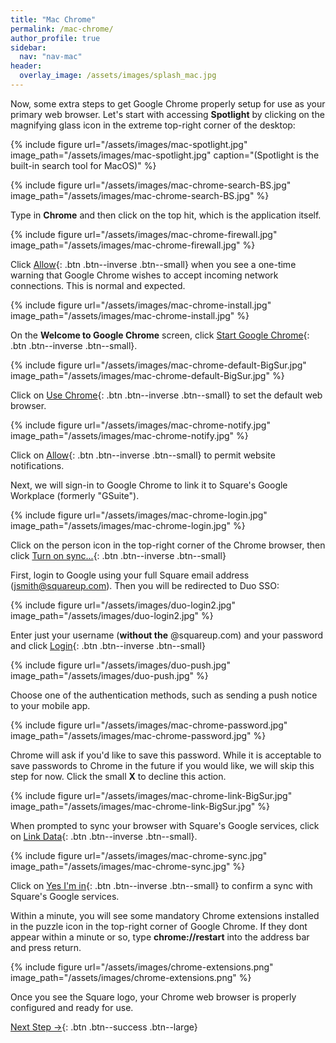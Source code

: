 ```yaml
---
title: "Mac Chrome"
permalink: /mac-chrome/
author_profile: true
sidebar:
  nav: "nav-mac"
header:
  overlay_image: /assets/images/splash_mac.jpg
---
```


Now, some extra steps to get Google Chrome properly setup for use as your primary web browser. Let's start with accessing __Spotlight__ by clicking on the magnifying glass icon in the extreme top-right corner of the desktop:

{% include figure url="/assets/images/mac-spotlight.jpg" image_path="/assets/images/mac-spotlight.jpg" caption="(Spotlight is the built-in search tool for MacOS)" %}

{% include figure url="/assets/images/mac-chrome-search-BS.jpg" image_path="/assets/images/mac-chrome-search-BS.jpg" %}

Type in __Chrome__ and then click on the top hit, which is the application itself.

{% include figure url="/assets/images/mac-chrome-firewall.jpg" image_path="/assets/images/mac-chrome-firewall.jpg" %}

Click [Allow](#install){: .btn .btn--inverse .btn--small} when you see a one-time warning that Google Chrome wishes to accept incoming network connections. This is normal and expected.

<a name="install"></a>
{% include figure url="/assets/images/mac-chrome-install.jpg" image_path="/assets/images/mac-chrome-install.jpg"  %}

On the __Welcome to Google Chrome__ screen, click [Start Google Chrome](#default){: .btn .btn--inverse .btn--small}.

<a name="default"></a>
{% include figure url="/assets/images/mac-chrome-default-BigSur.jpg" image_path="/assets/images/mac-chrome-default-BigSur.jpg"  %}

Click on [Use Chrome](#notify){: .btn .btn--inverse .btn--small} to set the default web browser.

<a name="notify"></a>
{% include figure url="/assets/images/mac-chrome-notify.jpg" image_path="/assets/images/mac-chrome-notify.jpg"  %}

Click on [Allow](#sync){: .btn .btn--inverse .btn--small} to permit website notifications.

<a name="sync"></a>
Next, we will sign-in to Google Chrome to link it to Square's Google Workplace (formerly "GSuite").

{% include figure url="/assets/images/mac-chrome-login.jpg" image_path="/assets/images/mac-chrome-login.jpg"  %}

Click on the person icon in the top-right corner of the Chrome browser, then click [Turn on sync...](#synced){: .btn .btn--inverse .btn--small}

<a name="synced"></a>
First, login to Google using your full Square email address (jsmith@squareup.com). Then you will be redirected to Duo SSO:

<a name="duo"></a>
{% include figure url="/assets/images/duo-login2.jpg" image_path="/assets/images/duo-login2.jpg" %}

Enter just your username (**without the** @squareup.com) and your password and click [Login](#push){: .btn .btn--inverse .btn--small}

<a name="push"></a>
{% include figure url="/assets/images/duo-push.jpg" image_path="/assets/images/duo-push.jpg"  %}

Choose one of the authentication methods, such as sending a push notice to your mobile app.

{% include figure url="/assets/images/mac-chrome-password.jpg" image_path="/assets/images/mac-chrome-password.jpg"  %}

Chrome will ask if you'd like to save this password. While it is acceptable to save passwords to Chrome in the future if you would like, we will skip this step for now. Click the small __X__ to decline this action.

{% include figure url="/assets/images/mac-chrome-link-BigSur.jpg" image_path="/assets/images/mac-chrome-link-BigSur.jpg"  %}

When prompted to sync your browser with Square's Google services, click on [Link Data](#link){: .btn .btn--inverse .btn--small}.

<a name="link"></a>
{% include figure url="/assets/images/mac-chrome-sync.jpg" image_path="/assets/images/mac-chrome-sync.jpg"  %}

Click on [Yes I'm in](#yes){: .btn .btn--inverse .btn--small} to confirm a sync with Square's Google services.

<a name="yes"></a>
Within a minute, you will see some mandatory Chrome extensions installed in the puzzle icon in the top-right corner of Google Chrome. If they dont appear within a minute or so, type __chrome://restart__ into the address bar and press return.

{% include figure url="/assets/images/chrome-extensions.png" image_path="/assets/images/chrome-extensions.png" %}

Once you see the Square logo, your Chrome web browser is properly configured and ready for use.


[Next Step &rarr;](/go/){: .btn .btn--success .btn--large}
